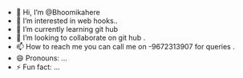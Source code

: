 - 👋 Hi, I’m @Bhoomikahere
- 👀 I’m interested in web hooks..
- 🌱 I’m currently learning git hub 
- 💞️ I’m looking to collaborate on git hub .
- 📫 How to reach me you can call me on -9672313907 for queries .
- 😄 Pronouns: ...
- ⚡ Fun fact: ...

<!---
Bhoomikahere/Bhoomikahere is a ✨ special ✨ repository because its `README.md` (this file) appears on your GitHub profile.
You can click the Preview link to take a look at your changes.
--->
